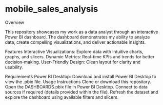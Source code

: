 # mobile_sales_analysis

Overview

This repository showcases my work as a data analyst through an interactive Power BI dashboard. The dashboard demonstrates my ability to analyze data, create compelling visualizations, and deliver actionable insights.


Features
Interactive Visualizations: Explore data with intuitive charts, graphs, and slicers.
Dynamic Metrics: Real-time KPIs and trends for better decision-making.
User-Friendly Design: Clean layout for clarity and usability.


Requirements
Power BI Desktop: Download and install Power BI Desktop to view the .pbix file.
Usage Instructions
Clone or download this repository.
Open the DASHBOARDS.pbix file in Power BI Desktop.
Connect to data sources if required (details provided within the file).
Refresh the dataset and explore the dashboard using available filters and slicers.
